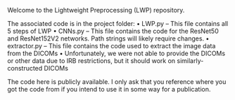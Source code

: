 Welcome to the Lightweight Preprocessing (LWP) repository.

The associated code is in the project folder:
• LWP.py – This file contains all 5 steps of LWP
• CNNs.py – This file contains the code for the ResNet50 and ResNet152V2 networks. Path strings will likely require changes.
• extractor.py – This file contains the code used to extract the image data from the DICOMs
    • Unfortunately, we were not able to provide the DICOMs or other data due to IRB restrictions, but it should work on similarly-constructed DICOMs

The code here is publicly available. I only ask that you reference where you got the code from if you intend to use it in some way for a publication.
